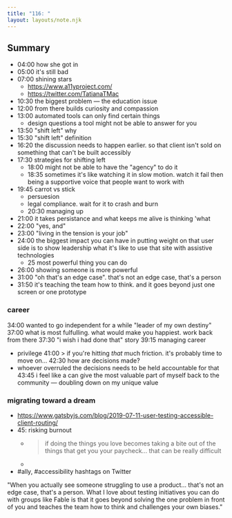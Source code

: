 ```yaml
---
title: "116: "
layout: layouts/note.njk
---
```


## Summary

* 04:00 how she got in
* 05:00 it's still bad
* 07:00 shining stars
  * https://www.a11yproject.com/
  * https://twitter.com/TatianaTMac
* 10:30 the biggest problem — the education issue
* 12:00 from there builds curiosity and compassion
* 13:00 automated tools can only find certain things
  * design questions a tool might not be able to answer for you
* 13:50 "shift left" why
* 15:30 "shift left" definition
* 16:20 the discussion needs to happen earlier. so that client isn't sold on something that can't be built accessibly
* 17:30 strategies for shifting left
  * 18:00 might not be able to have the "agency" to do it
  * 18:35 sometimes it's like watching it in slow motion. watch it fail then being a supportive voice that people want to work with
* 19:45 carrot vs stick
  * persuesion
  * legal compliance. wait for it to crash and burn
  * 20:30 managing up
* 21:00 it takes persistance and what keeps me alive is thinking 'what 
* 22:00 "yes, and"
* 23:00 "living in the tension is your job"
* 24:00 the biggest impact you can have in putting weight on that user side is to show leadership what it's like to use that site with assistive technologies
  * 25 most powerful thing you can do
* 26:00 showing someone is more powerful
* 31:00 "oh that's an edge case". that's not an edge case, that's a person
* 31:50 it's teaching the team how to think. and it goes beyond just one screen or one prototype

### career

34:00 wanted to go independent for a while "leader of my own destiny"
37:00 what is most fulfulling. what would make you happiest. work back from there
37:30 "i wish i had done that" story
39:15 managing career
  * privilege
41:00 > if you're hitting *that* much friction. it's probably time to move on...
42:30 how are decisions made?
  * whoever overruled the decisions needs to be held accountable for that
43:45 i feel like a can give the most valuable part of myself back to the community — doubling down on my unique value

### migrating toward a dream
* https://www.gatsbyjs.com/blog/2019-07-11-user-testing-accessible-client-routing/
* 45: risking burnout
  * > if doing the things you love becomes taking a bite out of the things that get you your paycheck... that can be really difficult
  * 
* #ally, #accessibility hashtags on Twitter


"When you actually see someone struggling to use a product… that's not an edge case, that's a person. What I love about testing initiatives you can do with groups like Fable is that it goes beyond solving the one problem in front of you and teaches the team how to think and challenges your own biases."